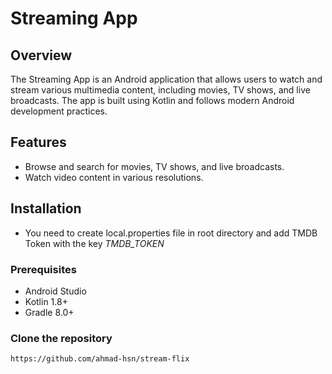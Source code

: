 # Streaming App

## Overview

The Streaming App is an Android application that allows users to watch and stream various multimedia content, including movies, TV shows, and live broadcasts. The app is built using Kotlin and follows modern Android development practices.

## Features

- Browse and search for movies, TV shows, and live broadcasts.
- Watch video content in various resolutions.

## Installation

- You need to create local.properties file in root directory and add TMDB Token with the key *TMDB_TOKEN* 

### Prerequisites

- Android Studio
- Kotlin 1.8+
- Gradle 8.0+

### Clone the repository

```bash
https://github.com/ahmad-hsn/stream-flix